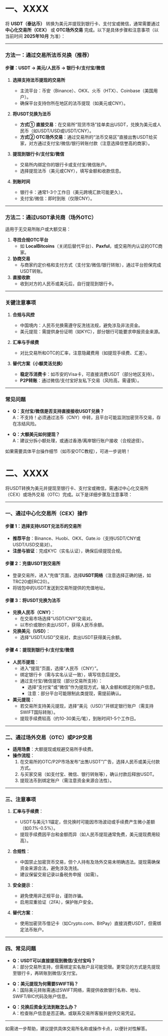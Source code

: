 # 一、XXXX


将 **USDT（泰达币）** 转换为美元并提现到银行卡、支付宝或微信，通常需要通过 **中心化交易所（CEX）** 或 **OTC场外交易** 完成。以下是具体步骤和注意事项（以当前时间 **2025年10月** 为准）：

---

### **方法一：通过交易所法币兑换（推荐）**
#### **步骤：USDT → 美元/人民币 → 银行卡/支付宝/微信**
1. **选择支持法币提现的交易所**  
   - 主流平台：币安（Binance）、OKX、火币（HTX）、Coinbase（美国用户）。
   - 确保平台支持你所在地区的法币提现（如美元或CNY）。

2. **将USDT兑换为法币**  
   - **方式① 直接交易**：在交易所“现货市场”挂单卖出USDT，兑换为美元或人民币（如USDT/USD或USDT/CNY）。  
   - **方式② OTC场外交易**：通过交易所的“法币交易区”直接出售USDT给买家，对方通过支付宝/微信/银行转账付款（注意选择信誉高的商家）。

3. **提现到银行卡/支付宝/微信**  
   - 交易所内绑定你的银行卡或支付宝/微信账户。  
   - 选择提现法币（美元或CNY），填写金额和收款信息。

4. **到账时间**  
   - 银行卡：通常1-3个工作日（美元跨境汇款可能更久）。  
   - 支付宝/微信：即时到账（仅限CNY）。

---

### **方法二：通过USDT承兑商（场外OTC）**
适用于无交易所账户或大额交易：  
1. **寻找合规OTC平台**  
   - 如 **LocalBitcoins**（关闭后替代平台）、**Paxful**，或交易所内认证的OTC商家。  
2. **协商交易**  
   - 与商家约定价格和支付方式（支付宝/微信/银行转账），通过平台担保完成USDT转账。  
3. **直接收款**  
   - 收到对方的人民币或美元后，自行提现到银行卡。

---

### **关键注意事项**
1. **合规与风控**  
   - 中国境内：人民币兑换需遵守反洗钱法规，避免涉及非法资金。  
   - 美元提现：需提供身份证明（如KYC），部分银行可能要求申报资金来源。  

2. **汇率与手续费**  
   - 对比交易所和OTC的汇率，注意隐藏费用（如提现手续费、汇差）。  

3. **替代方案（小额灵活兑换）**  
   - **稳定币消费卡**：如币安的Visa卡，可直接消费USDT（部分地区支持）。  
   - **P2P转账**：通过微信/支付宝好友私下交易（风险高，需谨慎）。

---

### **常见问题**
- **Q：支付宝/微信是否支持直接接收USDT兑换？**  
  A：不支持！必须通过法币（CNY）中转，且平台可能监测加密货币交易，存在冻结风险。  

- **Q：大额美元如何提现？**  
  A：建议分拆小额处理，或通过香港/离岸银行账户接收（合规途径）。

如果需要具体平台操作细节（如币安OTC教程），可进一步说明！

# 二、XXXX


将USDT转换为美元并提现至银行卡、支付宝或微信，需通过中心化交易所（CEX）或场外交易（OTC）完成。以下是详细步骤及注意事项：

---

### **一、通过中心化交易所（CEX）操作**
#### **步骤 1：选择支持USDT兑法币的交易所**
- **推荐平台**：Binance、Huobi、OKX、Gate.io（支持USDT/CNY或USDT/USD交易对）。
- **注册与验证**：完成KYC（实名认证），确保后续提现合规。

#### **步骤 2：充值USDT到交易所**
- 登录交易所，进入“充值”页面，选择**USDT网络**（注意选择正确的链，如TRC20或ERC20）。
- 将钱包中的USDT发送到交易所提供的充值地址。

#### **步骤 3：将USDT兑换为法币**
- **兑换人民币（CNY）**：
  - 在交易市场选择“USDT/CNY”交易对。
  - 以市价或限价卖出USDT，获得人民币余额。
- **兑换美元（USD）**：
  - 选择“USDT/USD”交易对，卖出USDT获得美元余额。

#### **步骤 4：提现到银行卡/支付宝/微信**
- **人民币提现**：
  - 进入“提现”页面，选择“人民币（CNY）”。
  - 绑定银行卡（需与实名认证一致），填写信息后提交。
  - 通过支付宝/微信提现（部分交易所支持）：
    - 选择“支付宝”或“微信”作为提现方式，输入金额和绑定的账户信息。
    - 注意：部分平台可能限制此类提现，需提前确认。
- **美元提现**：
  - 若交易所支持美元提现，选择“美元（USD）”并绑定银行账户（需支持SWIFT国际转账）。
  - 提现手续费较高（约10-30美元/笔），到账时间1-5个工作日。

---

### **二、通过场外交易（OTC）或P2P交易**
- **适用场景**：大额提现或规避交易所手续费。
- **操作流程**：
  1. 在交易所的OTC/P2P市场发布“出售USDT”广告，选择人民币或美元付款方式。
  2. 与买家交易（如支付宝、微信、银行转账等），确认付款后释放USDT。
  3. 提现法币到绑定账户（需注意资金来源合法性）。

---

### **三、注意事项**
1. **汇率与手续费**：
   - USDT与美元1:1锚定，但兑换时可能因市场波动或手续费产生微小差额（如0.1%-0.5%）。
   - 提现手续费因平台和金额而异（如人民币提现通常免费，美元提现费用较高）。

2. **合规性**：
   - 中国禁止加密货币交易，但个人持有及场外交易未明确违法。提现需确保资金来源合法，避免涉及洗钱。
   - 建议保留交易记录以备税务申报（如需）。

3. **安全提示**：
   - 避免使用非正规平台，谨防诈骗。
   - 启用双重验证（2FA），保护账户安全。

4. **替代方案**：
   - 使用加密货币借记卡（如Crypto.com、BitPay）直接消费USDT，但需绑定法币账户。

---

### **四、常见问题**
- **Q：USDT可以直接提现到微信/支付宝吗？**  
  A：部分交易所支持，但需绑定实名账户且可能受限。更常见的方式是先提现至银行卡，再转账到微信/支付宝。

- **Q：美元提现为何需要SWIFT码？**  
  A：国际美元转账需通过SWIFT网络，需提供收款银行名称、地址、SWIFT/BIC代码及账户信息。

- **Q：兑换后资金无法到账怎么办？**  
  A：检查账户信息是否正确，或联系交易所客服并提供交易凭证。

---

如需进一步帮助，建议提供具体交易所名称或操作卡点，以便针对性解答。
